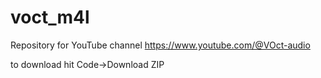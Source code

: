 # voct_m4l
Repository for YouTube channel https://www.youtube.com/@VOct-audio

to download hit Code->Download ZIP
